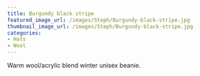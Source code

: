 ```yaml
---
title: Burgundy black stripe
featured_image_url: /images/Steph/Burgundy-black-stripe.jpg
thumbnail_image_url: /images/Steph/Burgundy-black-stripe.jpg
categories: 
- Hats
- Wool
---
```

Warm wool/acrylic blend winter unisex beanie.
